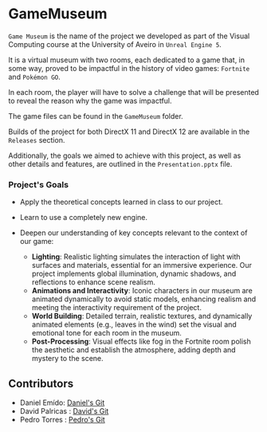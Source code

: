 # GameMuseum 
`Game Museum` is the name of the project we developed as part of the Visual Computing course at the University of Aveiro in `Unreal Engine 5`.  

It is a virtual museum with two rooms, each dedicated to a game that, in some way, proved to be impactful in the history of video games: `Fortnite` and `Pokémon GO`.  

In each room, the player will have to solve a challenge that will be presented to reveal the reason why the game was impactful.  

The game files can be found in the `GameMuseum` folder. 

Builds of the project for both DirectX 11 and DirectX 12 are available in the `Releases` section. 

Additionally, the goals we aimed to achieve with this project, as well as other details and features, are outlined in the `Presentation.pptx` file.  


### Project's Goals

- Apply the theoretical concepts learned in class to our project.  
- Learn to use a completely new engine.  
- Deepen our understanding of key concepts relevant to the context of our game:  

  - **Lighting**: Realistic lighting simulates the interaction of light with surfaces and materials, essential for an immersive experience. Our project implements global illumination, dynamic shadows, and reflections to enhance scene realism.  
  - **Animations and Interactivity**: Iconic characters in our museum are animated dynamically to avoid static models, enhancing realism and meeting the interactivity requirement of the project.  
  - **World Building**: Detailed terrain, realistic textures, and dynamically animated elements (e.g., leaves in the wind) set the visual and emotional tone for each room in the museum.  
  - **Post-Processing**: Visual effects like fog in the Fortnite room polish the aesthetic and establish the atmosphere, adding depth and mystery to the scene.

## Contributors
 * Daniel Emído: [Daniel's Git](https://github.com/DanielEmdio)
 * David Palricas : [David's Git](https://github.com/DavidPalricas])
 * Pedro Torres : [Pedro's Git](https://github.com/pedrotorres1001)



